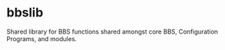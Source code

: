 bbslib
======

Shared library for BBS functions shared amongst core BBS, Configuration Programs, and modules.


